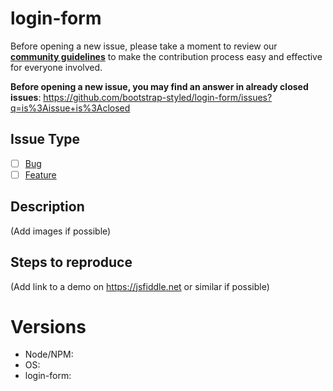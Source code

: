 # login-form

Before opening a new issue, please take a moment to review our [**community guidelines**](https://github.com/bootstrap-styled/login-form/blob/master/.github/CONTRIBUTING.md) to make the contribution process easy and effective for everyone involved.

**Before opening a new issue, you may find an answer in already closed issues**:
https://github.com/bootstrap-styled/login-form/issues?q=is%3Aissue+is%3Aclosed

## Issue Type

- [ ] [Bug](https://github.com/bootstrap-styled/login-form/blob/master/.github/CONTRIBUTING.md#bug-reports)
- [ ] [Feature](https://github.com/bootstrap-styled/login-form/blob/master/.github/CONTRIBUTING.md#feature-requests)

## Description

(Add images if possible)

## Steps to reproduce

(Add link to a demo on https://jsfiddle.net or similar if possible)

# Versions

- Node/NPM:
- OS:
- login-form:

